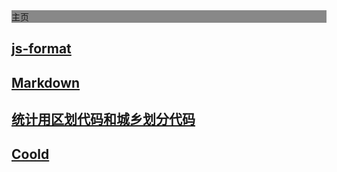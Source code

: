 <link href="assets/css/page.css" rel="stylesheet" />
<div style="background:#888">主页</div>

## [js-format](./js-format)

## [Markdown](./markdown)

## [统计用区划代码和城乡划分代码](https://wenku.baidu.com/view/53c04ad56037ee06eff9aef8941ea76e58fa4ab3)

## [Coold](http://www.coolde.cn)

<div class="foot-image"></div>
